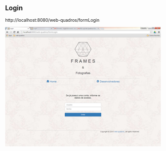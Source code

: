 ## Login

http://localhost:8080/web-quadros/formLogin

![](https://github.com/RogerioHorauti/web-quadros/blob/master/img/form-login.png)
